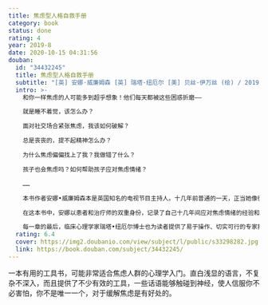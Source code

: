 ```yaml
---
title: 焦虑型人格自救手册
category: book
status: done
rating: 4
year: 2019-8
date: 2020-10-15 04:31:56
douban:
  id: "34432245"
  title: 焦虑型人格自救手册
  subtitle: "[英] 安娜·威廉姆森 [英] 瑞塔·纽厄尔 [美] 贝丝·伊万丝 (绘) / 2019 / 北京日报出版社"
  intro: >-
    和你一样焦虑的人可能多到超乎想象！他们每天都被这些困惑折磨——

    就是睡不着觉，该怎么办？

    面对社交场合紧张焦虑，我该如何破解？

    总是丧丧的，提不起精神怎么办？

    为什么焦虑偏偏找上了我？我做错了什么？

    孩子也会焦虑吗？如何帮助孩子应对焦虑情绪？

    ……

    本书作者安娜•威廉姆森本是英国知名的电视节目主持人。十几年前普通的一天，正当她像往常一样，为自己如日中天的事业忙碌时，她的情绪突然崩溃了……她甚至花了六个月时间才弄明白，将人生列车突然推出正常轨道的正是大名鼎鼎的——焦虑症。从那以后，安娜的“脱轨人生”走向了新的方向。现在她不仅走出了焦虑的低谷，更取得了NLP高阶执行师的资格证书，成了一名专业的心理治疗师。

    在这本书中，安娜以患者和治疗师的双重身份，记录了自己十几年间应对焦虑情绪的经验和体会。从识别焦虑的症状，到应对失眠或社交焦虑，安娜都一步一步地提供了切实和直接的指导，给出了多种处理方案，帮助焦虑型读者逐渐克服焦虑，建立自信。

    每一章的最后，临床心理学家瑞塔•纽厄尔博士也为读者提供了易于操作、切实可行的专家指导，帮助大家正确看待焦虑，找回从容的生活。
  rating: 6.4
  cover: https://img2.doubanio.com/view/subject/l/public/s33298282.jpg
  link: https://book.douban.com/subject/34432245/
---
```


一本有用的工具书，可能非常适合焦虑人群的心理学入门。直白浅显的语言，不复杂不深入，而且提供了不少有效的工具，一些话语能够触碰到神经，使人信服你不必害怕，你不是唯一一个，对于缓解焦虑是有好处的。
